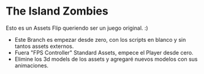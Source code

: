 # The Island Zombies
Esto es un Assets Flip queriendo ser un juego original. :)
- Este Branch es empezar desde zero, con los scripts en blanco y sin tantos assets externos. 
- Fuera "FPS Controller" Standard Assets, empece el Player desde cero. 
- Elimine los 3d models de los assets y agregaré nuevos modelos con sus animaciones. 
 
